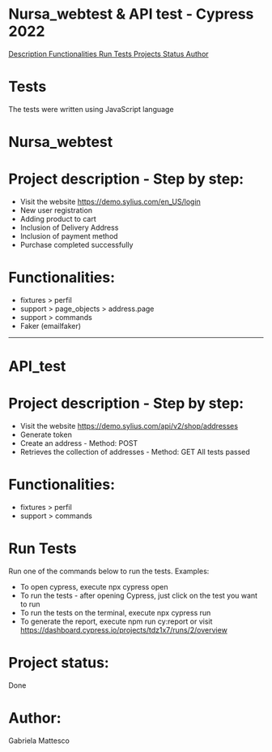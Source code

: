 # Nursa_webtest & API test - Cypress 2022

<a href="#description">Description  </a> 
<a href="#functionalities">Functionalities  </a>
<a href="#runtests">Run Tests  </a> 
<a href="#projectstatus">Projects Status  </a> 
<a href="#author">Author  </a> 

# Tests
The tests were written using JavaScript language

# Nursa_webtest
# Project description - Step by step:
- Visit the website https://demo.sylius.com/en_US/login
- New user registration
- Adding product to cart
- Inclusion of Delivery Address
- Inclusion of payment method
- Purchase completed successfully

# Functionalities: 
- fixtures > perfil
- support > page_objects > address.page
- support > commands
- Faker (emailfaker)

___________________________________________________________________________

# API_test
# Project description - Step by step:
- Visit the website https://demo.sylius.com/api/v2/shop/addresses
- Generate token
- Create an address - Method: POST
- Retrieves the collection of addresses - Method: GET
All tests passed

# Functionalities: 
- fixtures > perfil
- support > commands

# Run Tests
Run one of the commands below to run the tests. Examples:
- To open cypress, execute npx cypress open
- To run the tests - after opening Cypress, just click on the test you want to run
- To run the tests on the terminal, execute npx cypress run
- To generate the report, execute npm run cy:report or visit https://dashboard.cypress.io/projects/tdz1x7/runs/2/overview

# Project status:
Done
# Author: 
Gabriela Mattesco






